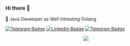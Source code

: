 ### Hi there 👋
🔭 Java Developer as Well Intresting Golang

[![Telegram Badge](https://img.shields.io/badge/DND-DotNetDocs-blue)](https://mahdihp.github.io "My web site")
[![Linkedin Badge](https://img.shields.io/badge/-mahdihp88-0072b1?style=flat&logo=Linkedin&logoColor=white)](https://www.linkedin.com/in/mahdihp88/ "Connect on LinkedIn")
[![Telegram Badge](https://img.shields.io/badge/-mahdihp88-grey?style=flat&logo=Telegram&logoColor=white)](https://t.me/mahdihp88 "Contact on Telegram")

<p align="center">
  <img src="https://github-readme-stats.vercel.app/api?username=mahdihp&show_icons=true&count_private=true&include_all_commits=true" />
</p>

<!--
**Mahdi Hosseinpour** is a ✨ _special_ ✨ repository because its `README.md` (this file) appears on your GitHub profile.

Here are some ideas to get you started:

- 🔭 I’m currently working on ...
- 🌱 I’m currently learning ...
- 👯 I’m looking to collaborate on ...
- 🤔 I’m looking for help with ...
- 💬 Ask me about ...
- 📫 How to reach me: ...
- 😄 Pronouns: ...
- ⚡ Fun fact: ...
-->
